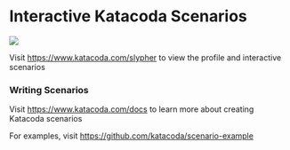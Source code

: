 # Interactive Katacoda Scenarios

[![](http://shields.katacoda.com/katacoda/slypher/count.svg)](https://www.katacoda.com/slypher "Get your profile on Katacoda.com")

Visit https://www.katacoda.com/slypher to view the profile and interactive scenarios

### Writing Scenarios
Visit https://www.katacoda.com/docs to learn more about creating Katacoda scenarios

For examples, visit https://github.com/katacoda/scenario-example
